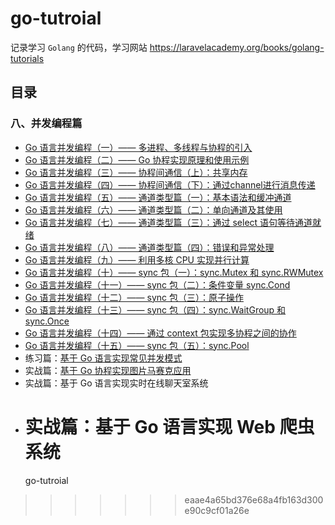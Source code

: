 # go-tutroial
记录学习 `Golang` 的代码，学习网站 <https://laravelacademy.org/books/golang-tutorials>

## 目录

### 八、并发编程篇

- [Go 语言并发编程（一）—— 多进程、多线程与协程的引入](https://laravelacademy.org/post/19883.html)
- [Go 语言并发编程（二）—— Go 协程实现原理和使用示例](https://laravelacademy.org/post/19885.html)
- [Go 语言并发编程（三）—— 协程间通信（上）：共享内存](https://laravelacademy.org/post/19888.html)
- [Go 语言并发编程（四）—— 协程间通信（下）：通过channel进行消息传递](https://laravelacademy.org/post/19893.html)
- [Go 语言并发编程（五）—— 通道类型篇（一）：基本语法和缓冲通道](https://laravelacademy.org/post/19896.html)
- [Go 语言并发编程（六）—— 通道类型篇（二）：单向通道及其使用](https://laravelacademy.org/post/19899.html)
- [Go 语言并发编程（七）—— 通道类型篇（三）：通过 select 语句等待通道就绪](https://laravelacademy.org/post/19903.html)
- [Go 语言并发编程（八）—— 通道类型篇（四）：错误和异常处理](https://laravelacademy.org/post/19904.html)
- [Go 语言并发编程（九）—— 利用多核 CPU 实现并行计算](https://laravelacademy.org/post/19910.html)
- [Go 语言并发编程（十）—— sync 包（一）：sync.Mutex 和 sync.RWMutex](https://laravelacademy.org/post/19928.html)
- [Go 语言并发编程（十一）—— sync 包（二）：条件变量 sync.Cond](https://laravelacademy.org/post/19947.html)
- [Go 语言并发编程（十二）—— sync 包（三）：原子操作](https://laravelacademy.org/post/19993.html)
- [Go 语言并发编程（十三）—— sync 包（四）：sync.WaitGroup 和 sync.Once](https://laravelacademy.org/post/20001.html)
- [Go 语言并发编程（十四）—— 通过 context 包实现多协程之间的协作](https://laravelacademy.org/post/20005.html)
- [Go 语言并发编程（十五）—— sync 包（五）：sync.Pool](https://laravelacademy.org/post/20015.html)
- 练习篇：[基于 Go 语言实现常见并发模式](https://xueyuanjun.com/books/go-web-programming/chapter/concurrent)
- 实战篇：[基于 Go 协程实现图片马赛克应用](https://laravelacademy.org/post/22062)
- 实战篇：基于 Go 语言实现实时在线聊天室系统
- 实战篇：基于 Go 语言实现 Web 爬虫系统
  =======
  go-tutroial
>>>>>>> eaae4a65bd376e68a4fb163d300e90c9cf01a26e
